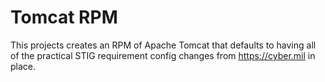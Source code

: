 # Tomcat RPM

This projects creates an RPM of Apache Tomcat that defaults to having all of the practical STIG requirement config changes from https://cyber.mil in place.
